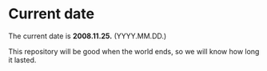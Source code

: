 # Current date

The current date is **2008.11.25.** (YYYY.MM.DD.)

This repository will be good when the world ends, so we will know how long it lasted.